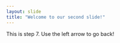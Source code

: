 ```yaml
---
layout: slide
title: "Welcome to our second slide!"
---
```

This is step 7. 
Use the left arrow to go back!
